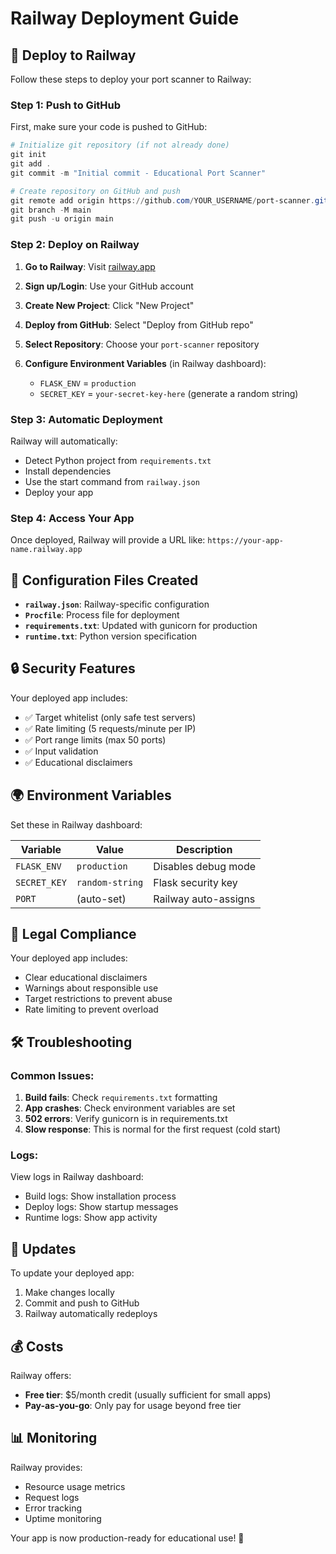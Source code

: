 # Railway Deployment Guide

## 🚀 Deploy to Railway

Follow these steps to deploy your port scanner to Railway:

### Step 1: Push to GitHub

First, make sure your code is pushed to GitHub:

```powershell
# Initialize git repository (if not already done)
git init
git add .
git commit -m "Initial commit - Educational Port Scanner"

# Create repository on GitHub and push
git remote add origin https://github.com/YOUR_USERNAME/port-scanner.git
git branch -M main
git push -u origin main
```

### Step 2: Deploy on Railway

1. **Go to Railway**: Visit [railway.app](https://railway.app)

2. **Sign up/Login**: Use your GitHub account

3. **Create New Project**: Click "New Project"

4. **Deploy from GitHub**: Select "Deploy from GitHub repo"

5. **Select Repository**: Choose your `port-scanner` repository

6. **Configure Environment Variables** (in Railway dashboard):
   - `FLASK_ENV` = `production`
   - `SECRET_KEY` = `your-secret-key-here` (generate a random string)

### Step 3: Automatic Deployment

Railway will automatically:
- Detect Python project from `requirements.txt`
- Install dependencies
- Use the start command from `railway.json`
- Deploy your app

### Step 4: Access Your App

Once deployed, Railway will provide a URL like:
`https://your-app-name.railway.app`

## 🔧 Configuration Files Created

- **`railway.json`**: Railway-specific configuration
- **`Procfile`**: Process file for deployment
- **`requirements.txt`**: Updated with gunicorn for production
- **`runtime.txt`**: Python version specification

## 🔒 Security Features

Your deployed app includes:
- ✅ Target whitelist (only safe test servers)
- ✅ Rate limiting (5 requests/minute per IP)
- ✅ Port range limits (max 50 ports)
- ✅ Input validation
- ✅ Educational disclaimers

## 🌍 Environment Variables

Set these in Railway dashboard:

| Variable | Value | Description |
|----------|-------|-------------|
| `FLASK_ENV` | `production` | Disables debug mode |
| `SECRET_KEY` | `random-string` | Flask security key |
| `PORT` | (auto-set) | Railway auto-assigns |

## 📝 Legal Compliance

Your deployed app includes:
- Clear educational disclaimers
- Warnings about responsible use
- Target restrictions to prevent abuse
- Rate limiting to prevent overload

## 🛠️ Troubleshooting

### Common Issues:

1. **Build fails**: Check `requirements.txt` formatting
2. **App crashes**: Check environment variables are set
3. **502 errors**: Verify gunicorn is in requirements.txt
4. **Slow response**: This is normal for the first request (cold start)

### Logs:

View logs in Railway dashboard:
- Build logs: Show installation process
- Deploy logs: Show startup messages
- Runtime logs: Show app activity

## 🔄 Updates

To update your deployed app:
1. Make changes locally
2. Commit and push to GitHub
3. Railway automatically redeploys

## 💰 Costs

Railway offers:
- **Free tier**: $5/month credit (usually sufficient for small apps)
- **Pay-as-you-go**: Only pay for usage beyond free tier

## 📊 Monitoring

Railway provides:
- Resource usage metrics
- Request logs
- Error tracking
- Uptime monitoring

Your app is now production-ready for educational use! 🎉